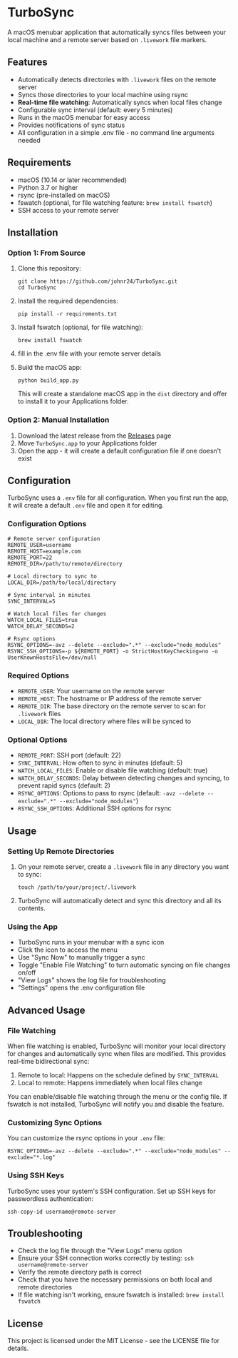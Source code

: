 # TurboSync

A macOS menubar application that automatically syncs files between your local machine and a remote server based on `.livework` file markers.

## Features

- Automatically detects directories with `.livework` files on the remote server
- Syncs those directories to your local machine using rsync
- **Real-time file watching**: Automatically syncs when local files change
- Configurable sync interval (default: every 5 minutes)
- Runs in the macOS menubar for easy access
- Provides notifications of sync status
- All configuration in a simple .env file - no command line arguments needed

## Requirements

- macOS (10.14 or later recommended)
- Python 3.7 or higher
- rsync (pre-installed on macOS)
- fswatch (optional, for file watching feature: `brew install fswatch`)
- SSH access to your remote server

## Installation

### Option 1: From Source

1. Clone this repository:
   ```
   git clone https://github.com/johnr24/TurboSync.git
   cd TurboSync
   ```

2. Install the required dependencies:
   ```
   pip install -r requirements.txt
   ```

3. Install fswatch (optional, for file watching):
   ```
   brew install fswatch
   ```
4. fill in the .env file with your remote server details


4. Build the macOS app:
   ```
   python build_app.py
   ```
   
   This will create a standalone macOS app in the `dist` directory and offer to install it to your Applications folder.

### Option 2: Manual Installation

1. Download the latest release from the [Releases](https://github.com/yourusername/TurboSync/releases) page
2. Move `TurboSync.app` to your Applications folder
3. Open the app - it will create a default configuration file if one doesn't exist

## Configuration

TurboSync uses a `.env` file for all configuration. When you first run the app, it will create a default `.env` file and open it for editing.

### Configuration Options

```
# Remote server configuration
REMOTE_USER=username
REMOTE_HOST=example.com
REMOTE_PORT=22
REMOTE_DIR=/path/to/remote/directory

# Local directory to sync to
LOCAL_DIR=/path/to/local/directory

# Sync interval in minutes
SYNC_INTERVAL=5

# Watch local files for changes
WATCH_LOCAL_FILES=true
WATCH_DELAY_SECONDS=2

# Rsync options
RSYNC_OPTIONS=-avz --delete --exclude=".*" --exclude="node_modules"
RSYNC_SSH_OPTIONS=-p ${REMOTE_PORT} -o StrictHostKeyChecking=no -o UserKnownHostsFile=/dev/null
```

### Required Options

- `REMOTE_USER`: Your username on the remote server
- `REMOTE_HOST`: The hostname or IP address of the remote server
- `REMOTE_DIR`: The base directory on the remote server to scan for `.livework` files
- `LOCAL_DIR`: The local directory where files will be synced to

### Optional Options

- `REMOTE_PORT`: SSH port (default: 22)
- `SYNC_INTERVAL`: How often to sync in minutes (default: 5)
- `WATCH_LOCAL_FILES`: Enable or disable file watching (default: true)
- `WATCH_DELAY_SECONDS`: Delay between detecting changes and syncing, to prevent rapid syncs (default: 2)
- `RSYNC_OPTIONS`: Options to pass to rsync (default: `-avz --delete --exclude=".*" --exclude="node_modules"`)
- `RSYNC_SSH_OPTIONS`: Additional SSH options for rsync

## Usage

### Setting Up Remote Directories

1. On your remote server, create a `.livework` file in any directory you want to sync:
   ```
   touch /path/to/your/project/.livework
   ```

2. TurboSync will automatically detect and sync this directory and all its contents.

### Using the App

- TurboSync runs in your menubar with a sync icon
- Click the icon to access the menu
- Use "Sync Now" to manually trigger a sync
- Toggle "Enable File Watching" to turn automatic syncing on file changes on/off
- "View Logs" shows the log file for troubleshooting
- "Settings" opens the .env configuration file

## Advanced Usage

### File Watching

When file watching is enabled, TurboSync will monitor your local directory for changes and automatically sync when files are modified. This provides real-time bidirectional sync:

1. Remote to local: Happens on the schedule defined by `SYNC_INTERVAL`
2. Local to remote: Happens immediately when local files change

You can enable/disable file watching through the menu or the config file. If fswatch is not installed, TurboSync will notify you and disable the feature.

### Customizing Sync Options

You can customize the rsync options in your `.env` file:

```
RSYNC_OPTIONS=-avz --delete --exclude=".*" --exclude="node_modules" --exclude="*.log"
```

### Using SSH Keys

TurboSync uses your system's SSH configuration. Set up SSH keys for passwordless authentication:

```
ssh-copy-id username@remote-server
```

## Troubleshooting

- Check the log file through the "View Logs" menu option
- Ensure your SSH connection works correctly by testing: `ssh username@remote-server`
- Verify the remote directory path is correct
- Check that you have the necessary permissions on both local and remote directories
- If file watching isn't working, ensure fswatch is installed: `brew install fswatch`

## License

This project is licensed under the MIT License - see the LICENSE file for details.
